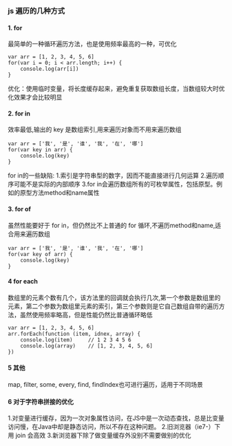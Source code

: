 ### js 遍历的几种方式

#### 1. for

最简单的一种循环遍历方法，也是使用频率最高的一种，可优化
```
var arr = [1, 2, 3, 4, 5, 6]
for(var i = 0; i < arr.length; i++) {
	console.log(arr[i])
}
```
优化：使用临时变量，将长度缓存起来，避免重复获取数组长度，当数组较大时优化效果才会比较明显

#### 2. for in 

效率最低,输出的 key 是数组索引,用来遍历对象而不用来遍历数组
```
var arr = ['我', '是', '谁', '我', '在', '哪']
for(var key in arr) {
    console.log(key)
}
```
for in的一些缺陷:
1.索引是字符串型的数字，因而不能直接进行几何运算
2.遍历顺序可能不是实际的内部顺序
3.for in会遍历数组所有的可枚举属性，包括原型。例如的原型方法method和name属性

#### 3. for of 

虽然性能要好于 for in，但仍然比不上普通的 for 循环,不遍历method和name,适合用来遍历数组
```
var arr = ['我', '是', '谁', '我', '在', '哪']
for(var key of arr) {
    console.log(key)
}
```

#### 4 for each

数组里的元素个数有几个，该方法里的回调就会执行几次,第一个参数是数组里的元素，第二个参数为数组里元素的索引，第三个参数则是它自己数组自带的遍历方法，虽然使用频率略高，但是性能仍然比普通循环略低

```
var arr = [1, 2, 3, 4, 5, 6]
arr.forEach(function (item, idnex, array) {
    console.log(item)     // 1 2 3 4 5 6
    console.log(array)    // [1, 2, 3, 4, 5, 6]
})
```
#### 5 其他

map, filter, some, every, find, findIndex也可进行遍历，适用于不同场景

#### 6 对于字符串拼接的优化

1.对变量进行缓存，因为一次对象属性访问，在JS中是一次动态查找，总是比变量访问慢，在Java中却是静态访问，所以不存在这种问题。
2.旧浏览器（ie7-）下用 join 会高效
3.新浏览器下除了做变量缓存外没别不需要做别的优化
